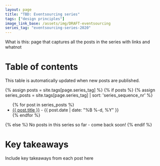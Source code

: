 ```yaml
---
layout: page
title: "TBD: Eventsourcing series"
tags: ["design principles"]
image_link_base: /assets/img/DRAFT-eventsourcing
series_tag: "eventsourcing-series-2020"
---
```


What is this: page that captures all the posts in the series with links and whatnot

# Table of contents

This table is automatically updated when new posts are published.

{% assign posts = site.tags[page.series_tag] %}
{% if posts %}
{% assign series_posts = site.tags[page.series_tag] | sort: 'series_sequence_nr' %}
<ul>
{% for post in series_posts %}
  <li>
    <a href="{{ post.url }}">{{ post.title }}</a> - <span class="date">{{ post.date | date: "%B %-d, %Y"  }}</span>
  </li>
{% endfor %}
</ul>
{% else %}
No posts in this series so far - come back soon!
{% endif %}

# Key takeaways

Include key takeaways from each post here